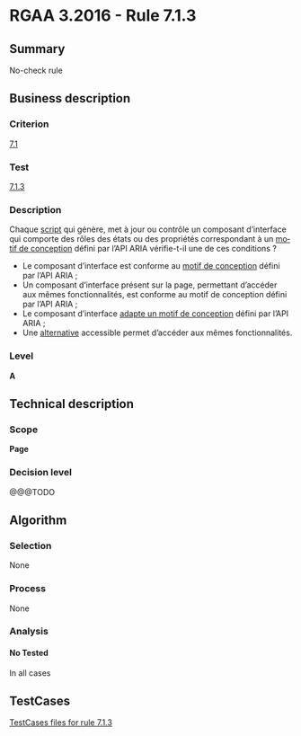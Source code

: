 # RGAA 3.2016 - Rule 7.1.3

## Summary
No-check rule


## Business description

### Criterion
[7.1](http://references.modernisation.gouv.fr/rgaa-accessibilite/2016/criteres.html#crit-7-1)

### Test
[7.1.3](http://references.modernisation.gouv.fr/rgaa-accessibilite/2016/criteres.html#test-7-1-3)

### Description
<div lang="fr">Chaque <a href="http://references.modernisation.gouv.fr/rgaa-accessibilite/2016/glossaire.html#script">script</a> qui g&#xE9;n&#xE8;re, met &#xE0; jour ou contr&#xF4;le un composant d&#x2019;interface qui comporte des r&#xF4;les des &#xE9;tats ou des propri&#xE9;t&#xE9;s correspondant &#xE0; un <a href="http://references.modernisation.gouv.fr/rgaa-accessibilite/2016/glossaire.html#motif-de-conception">motif de conception</a> d&#xE9;fini par l&#x2019;API ARIA v&#xE9;rifie-t-il une de ces conditions&nbsp;? <ul><li>Le composant d&#x2019;interface est conforme au <a href="http://references.modernisation.gouv.fr/rgaa-accessibilite/2016/glossaire.html#motif-de-conception">motif de conception</a> d&#xE9;fini par l&#x2019;API ARIA&nbsp;;</li> <li>Un composant d&#x2019;interface pr&#xE9;sent sur la page, permettant d&#x2019;acc&#xE9;der aux m&#xEA;mes fonctionnalit&#xE9;s, est conforme au motif de conception d&#xE9;fini par l&#x2019;API ARIA&nbsp;;</li> <li>Le composant d&#x2019;interface <a href="http://references.modernisation.gouv.fr/rgaa-accessibilite/2016/glossaire.html#adapter-un-motif-de-conception-aria">adapte un motif de conception</a> d&#xE9;fini par l&#x2019;API ARIA&nbsp;;</li> <li>Une <a href="http://references.modernisation.gouv.fr/rgaa-accessibilite/2016/glossaire.html#alternative--script">alternative</a> accessible permet d&#x2019;acc&#xE9;der aux m&#xEA;mes fonctionnalit&#xE9;s.</li> </ul></div>

### Level
**A**


## Technical description

### Scope
**Page**

### Decision level
@@@TODO


## Algorithm

### Selection
None

### Process
None

### Analysis

#### No Tested
In all cases


##  TestCases

[TestCases files for rule 7.1.3](https://github.com/Asqatasun/Asqatasun/tree/develop/rules/rules-rgaa3.2016/src/test/resources/testcases/rgaa32016/Rgaa32016Rule070103/)


